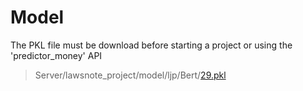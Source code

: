 # Model
The PKL file must be download before starting a project or using the 'predictor_money' API
> Server/lawsnote_project/model/ljp/Bert/[29.pkl](https://drive.google.com/file/d/1YThe3cxlKm0gberO0-lxhBrv-rt3GnIl/view?usp=drive_link)